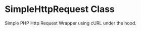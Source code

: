 SimpleHttpRequest Class
================

Simple PHP Http Request Wrapper using cURL under the hood.